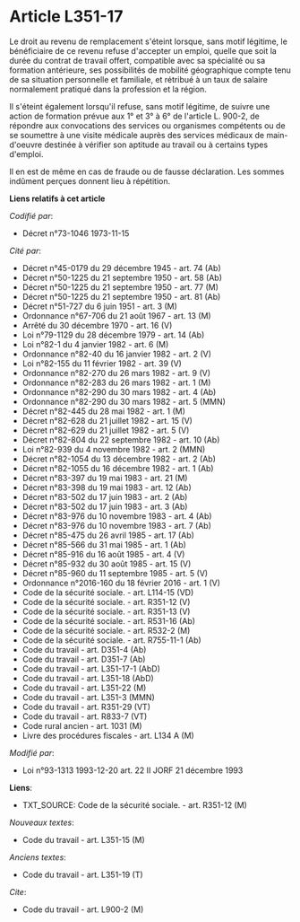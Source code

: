 # Article L351-17

Le droit au revenu de remplacement s'éteint lorsque, sans motif légitime, le bénéficiaire de ce revenu refuse d'accepter un
emploi, quelle que soit la durée du contrat de travail offert, compatible avec sa spécialité ou sa formation antérieure, ses
possibilités de mobilité géographique compte tenu de sa situation personnelle et familiale, et rétribué à un taux de salaire
normalement pratiqué dans la profession et la région.

Il s'éteint également lorsqu'il refuse, sans motif légitime, de suivre une action de formation prévue aux 1° et 3° à 6° de
l'article L. 900-2, de répondre aux convocations des services ou organismes compétents ou de se soumettre à une visite
médicale auprès des services médicaux de main-d'oeuvre destinée à vérifier son aptitude au travail ou à certains types
d'emploi.

Il en est de même en cas de fraude ou de fausse déclaration. Les sommes indûment perçues donnent lieu à répétition.

**Liens relatifs à cet article**

_Codifié par_:

  - Décret n°73-1046 1973-11-15

_Cité par_:

  - Décret n°45-0179 du 29 décembre 1945 - art. 74 (Ab)
  - Décret n°50-1225 du 21 septembre 1950 - art. 58 (Ab)
  - Décret n°50-1225 du 21 septembre 1950 - art. 77 (M)
  - Décret n°50-1225 du 21 septembre 1950 - art. 81 (Ab)
  - Décret n°51-727 du 6 juin 1951 - art. 3 (M)
  - Ordonnance n°67-706 du 21 août 1967 - art. 13 (M)
  - Arrêté du 30 décembre 1970 - art. 16 (V)
  - Loi n°79-1129 du 28 décembre 1979 - art. 14 (Ab)
  - Loi n°82-1 du 4 janvier 1982 - art. 6 (M)
  - Ordonnance n°82-40 du 16 janvier 1982 - art. 2 (V)
  - Loi n°82-155 du 11 février 1982 - art. 39 (V)
  - Ordonnance n°82-270 du 26 mars 1982 - art. 9 (V)
  - Ordonnance n°82-283 du 26 mars 1982 - art. 1 (M)
  - Ordonnance n°82-290 du 30 mars 1982 - art. 4 (Ab)
  - Ordonnance n°82-290 du 30 mars 1982 - art. 5 (MMN)
  - Décret n°82-445 du 28 mai 1982 - art. 1 (M)
  - Décret n°82-628 du 21 juillet 1982 - art. 15 (V)
  - Décret n°82-629 du 21 juillet 1982 - art. 5 (V)
  - Décret n°82-804 du 22 septembre 1982 - art. 10 (Ab)
  - Loi n°82-939 du 4 novembre 1982 - art. 2 (MMN)
  - Décret n°82-1054 du 13 décembre 1982 - art. 2 (Ab)
  - Décret n°82-1055 du 16 décembre 1982 - art. 1 (Ab)
  - Décret n°83-397 du 19 mai 1983 - art. 21 (M)
  - Décret n°83-398 du 19 mai 1983 - art. 12 (Ab)
  - Décret n°83-502 du 17 juin 1983 - art. 2 (Ab)
  - Décret n°83-502 du 17 juin 1983 - art. 3 (Ab)
  - Décret n°83-976 du 10 novembre 1983 - art. 4 (Ab)
  - Décret n°83-976 du 10 novembre 1983 - art. 7 (Ab)
  - Décret n°85-475 du 26 avril 1985 - art. 17 (Ab)
  - Décret n°85-566 du 31 mai 1985 - art. 1 (Ab)
  - Décret n°85-916 du 16 août 1985 - art. 4 (V)
  - Décret n°85-932 du 30 août 1985 - art. 15 (V)
  - Décret n°85-960 du 11 septembre 1985 - art. 5 (V)
  - Ordonnance n°2016-160 du 18 février 2016 - art. 1 (V)
  - Code de la sécurité sociale. - art. L114-15 (VD)
  - Code de la sécurité sociale. - art. R351-12 (V)
  - Code de la sécurité sociale. - art. R351-13 (V)
  - Code de la sécurité sociale. - art. R531-16 (Ab)
  - Code de la sécurité sociale. - art. R532-2 (M)
  - Code de la sécurité sociale. - art. R755-11-1 (Ab)
  - Code du travail - art. D351-4 (Ab)
  - Code du travail - art. D351-7 (Ab)
  - Code du travail - art. L351-17-1 (AbD)
  - Code du travail - art. L351-18 (AbD)
  - Code du travail - art. L351-22 (M)
  - Code du travail - art. L351-3 (MMN)
  - Code du travail - art. R351-29 (VT)
  - Code du travail - art. R833-7 (VT)
  - Code rural ancien - art. 1031 (M)
  - Livre des procédures fiscales - art. L134 A (M)

_Modifié par_:

  - Loi n°93-1313 1993-12-20 art. 22 II JORF 21 décembre 1993

**Liens**:

  - TXT_SOURCE: Code de la sécurité sociale. - art. R351-12 (M)

_Nouveaux textes_:

  - Code du travail - art. L351-15 (M)

_Anciens textes_:

  - Code du travail - art. L351-19 (T)

_Cite_:

  - Code du travail - art. L900-2 (M)
